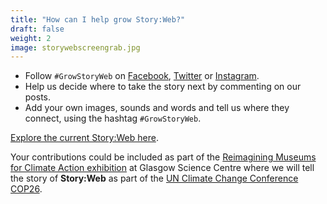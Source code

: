 ```yaml
---
title: "How can I help grow Story:Web?"
draft: false
weight: 2
image: storywebscreengrab.jpg
---
```


- Follow `#GrowStoryWeb` on [Facebook](https://www.facebook.com/hashtag/GrowStoryWeb), [Twitter](https://twitter.com/search?q=%23GrowStoryWeb) or [Instagram](https://www.instagram.com/tags/GrowStoryWeb/). 
- Help us decide where to take the story next by commenting on our posts. 
- Add your own images, sounds and words and tell us where they connect, using the hashtag `#GrowStoryWeb`. 

[Explore the current Story:Web here](/storyweb/).  

Your contributions could be included as part of the [Reimagining Museums for Climate Action exhibition](https://www.museumsforclimateaction.org/) at Glasgow Science Centre where we will tell the story of **Story:Web** as part of the [UN Climate Change Conference COP26](https://ukcop26.org/).
